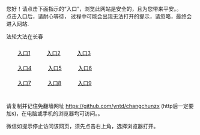 您好！请点击下面指示的“入口”，浏览此网站是安全的，且为您带来平安。。 <br/>
点击入口后，请耐心等待， 过程中可能会出现无法打开的提示，请忽略，最终会进入网站. </br>

法轮大法在长春<br/>
<div style="padding:10px"><a style="margin:20px" target="_blank" href="https://d3jm9hk9yw8pv6.cloudfront.net/2Qpsp?boqsawui" id="ccLink1" rel="nofollow">入口1</a> <a target="_blank" style="margin:20px" href="https://d2xjpxaffvymut.cloudfront.net/2Qpsp?kilzaz" id="ccLink2" rel="nofollow">入口2</a> <a style="margin:20px" target="_blank" href="https://d2p0hkwbrr86yh.cloudfront.net/2Qpsp?bkzjdal" id="ccLink3" rel="nofollow">入口3</a></div>

<div style="padding:10px" ><a style="margin:20px" target="_blank" href="https://d3jm9hk9yw8pv6.cloudfront.net/2Qpsp?boqsawui" id="ccLink4" rel="nofollow">入口4</a> <a style="margin:20px" href="https://d2xjpxaffvymut.cloudfront.net/2Qpsp?kilzaz" target="_blank" id="ccLink5" rel="nofollow">入口5</a> <a style="margin:20px" href="https://d2p0hkwbrr86yh.cloudfront.net/2Qpsp?bkzjdal" target="_blank" id="ccLink6" rel="nofollow">入口6</a></div>

<div style="padding:10px"><a style="margin:20px" target="_blank" href="https://d3jm9hk9yw8pv6.cloudfront.net/2Qpsp?boqsawui" id="ccLink7" rel="nofollow">入口7</a> <a style="margin:20px" href="https://d2xjpxaffvymut.cloudfront.net/2Qpsp?kilzaz" target="_blank" id="ccLink8" rel="nofollow">入口8</a> <a style="margin:20px" target="_blank" href="https://d2p0hkwbrr86yh.cloudfront.net/2Qpsp?bkzjdal" id="ccLink9" rel="nofollow">入口9</a></div>

<br/>



请复制并记住免翻墙网址 https://github.com/yntd/changchunzx (http后一定要加s)，在电脑或手机的浏览器均可访问。。<br/>

微信如提示停止访问该网页，须先点击右上角，选择浏览器打开。
